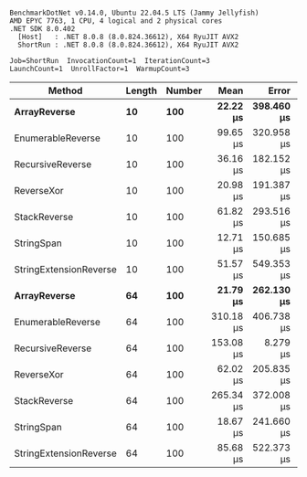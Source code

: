 ```

BenchmarkDotNet v0.14.0, Ubuntu 22.04.5 LTS (Jammy Jellyfish)
AMD EPYC 7763, 1 CPU, 4 logical and 2 physical cores
.NET SDK 8.0.402
  [Host]   : .NET 8.0.8 (8.0.824.36612), X64 RyuJIT AVX2
  ShortRun : .NET 8.0.8 (8.0.824.36612), X64 RyuJIT AVX2

Job=ShortRun  InvocationCount=1  IterationCount=3  
LaunchCount=1  UnrollFactor=1  WarmupCount=3  

```
| Method                 | Length | Number | Mean      | Error      | StdDev    | Median     | Min        | Max       | Allocated |
|----------------------- |------- |------- |----------:|-----------:|----------:|-----------:|-----------:|----------:|----------:|
| **ArrayReverse**           | **10**     | **100**    |  **22.22 μs** | **398.460 μs** | **21.841 μs** |  **10.986 μs** |   **8.290 μs** |  **47.40 μs** |  **10.09 KB** |
| EnumerableReverse      | 10     | 100    |  99.65 μs | 320.958 μs | 17.593 μs | 101.702 μs |  81.124 μs | 116.13 μs |  25.72 KB |
| RecursiveReverse       | 10     | 100    |  36.16 μs | 182.152 μs |  9.984 μs |  34.039 μs |  27.406 μs |  47.03 μs |  33.53 KB |
| ReverseXor             | 10     | 100    |  20.98 μs | 191.387 μs | 10.491 μs |  15.439 μs |  14.427 μs |  33.08 μs |  10.09 KB |
| StackReverse           | 10     | 100    |  61.82 μs | 293.516 μs | 16.089 μs |  53.646 μs |  51.462 μs |  80.36 μs |  31.19 KB |
| StringSpan             | 10     | 100    |  12.71 μs | 150.685 μs |  8.260 μs |   8.136 μs |   7.745 μs |  22.24 μs |   5.41 KB |
| StringExtensionReverse | 10     | 100    |  51.57 μs | 549.353 μs | 30.112 μs |  41.790 μs |  27.572 μs |  85.36 μs |  28.84 KB |
| **ArrayReverse**           | **64**     | **100**    |  **21.79 μs** | **262.130 μs** | **14.368 μs** |  **15.469 μs** |  **11.661 μs** |  **38.23 μs** |  **30.41 KB** |
| EnumerableReverse      | 64     | 100    | 310.18 μs | 406.738 μs | 22.295 μs | 316.684 μs | 285.354 μs | 328.50 μs |  59.31 KB |
| RecursiveReverse       | 64     | 100    | 153.08 μs |   8.279 μs |  0.454 μs | 152.979 μs | 152.678 μs | 153.57 μs | 560.88 KB |
| ReverseXor             | 64     | 100    |  62.02 μs | 205.835 μs | 11.283 μs |  60.499 μs |  51.574 μs |  73.98 μs |  30.41 KB |
| StackReverse           | 64     | 100    | 265.34 μs | 372.008 μs | 20.391 μs | 256.304 μs | 251.024 μs | 288.69 μs |  88.22 KB |
| StringSpan             | 64     | 100    |  18.67 μs | 241.660 μs | 13.246 μs |  11.292 μs |  10.761 μs |  33.97 μs |  15.56 KB |
| StringExtensionReverse | 64     | 100    |  85.68 μs | 522.373 μs | 28.633 μs |  69.721 μs |  68.579 μs | 118.73 μs |  68.69 KB |
